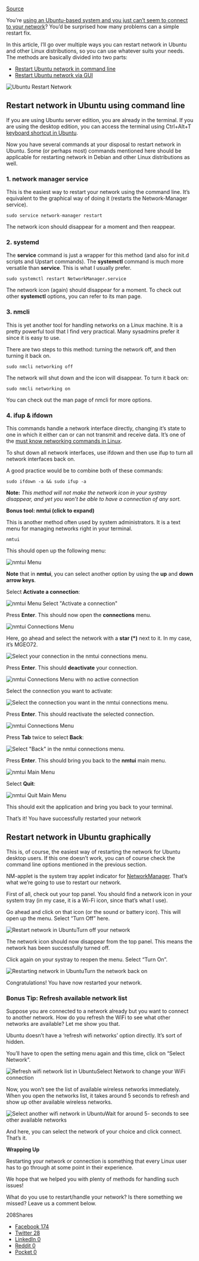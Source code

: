 [Source](https://itsfoss.com/restart-network-ubuntu/ "Permalink to How to Restart Network in Ubuntu [Command Line & GUI]")

You’re [using an Ubuntu-based system and you just can’t seem to connect to your network](https://itsfoss.com/fix-no-wireless-network-ubuntu/)? You’d be surprised how many problems can a simple restart fix.

In this article, I’ll go over multiple ways you can restart network in Ubuntu and other Linux distributions, so you can use whatever suits your needs. The methods are basically divided into two parts:

* [Restart Ubuntu network in command line](https://itsfoss.com/restart-network-ubuntu/#command-line)
* [Restart Ubuntu network via GUI](https://itsfoss.com/restart-network-ubuntu/#via-gui)

![Ubuntu Restart Network](https://i1.wp.com/itsfoss.com/wp-content/uploads/2019/03/ubuntu-restart-network.png?resize=800%252C450&ssl=1)

## Restart network in Ubuntu using command line

If you are using Ubuntu server edition, you are already in the terminal. If you are using the desktop edition, you can access the terminal using Ctrl+Alt+T [keyboard shortcut in Ubuntu](https://itsfoss.com/ubuntu-shortcuts/).

Now you have several commands at your disposal to restart network in Ubuntu. Some (or perhaps most) commands mentioned here should be applicable for restarting network in Debian and other Linux distributions as well.

### 1\. network manager service

This is the easiest way to restart your network using the command line. It’s equivalent to the graphical way of doing it (restarts the Network-Manager service).

    sudo service network-manager restart

The network icon should disappear for a moment and then reappear.

### 2\. systemd

The **service** command is just a wrapper for this method (and also for init.d scripts and Upstart commands). The **systemctl** command is much more versatile than **service**. This is what I usually prefer. 

    sudo systemctl restart NetworkManager.service

The network icon (again) should disappear for a moment. To check out other **systemctl** options, you can refer to its man page.

### 3\. nmcli

This is yet another tool for handling networks on a Linux machine. It is a pretty powerful tool that I find very practical. Many sysadmins prefer it since it is easy to use.

There are two steps to this method: turning the network off, and then turning it back on.

    sudo nmcli networking off

The network will shut down and the icon will disappear. To turn it back on:

    sudo nmcli networking on

You can check out the man page of nmcli for more options.

### 4\. ifup & ifdown

This commands handle a network interface directly, changing it’s state to one in which it either can or can not transmit and receive data. It’s one of the [must know networking commands in Linux](https://itsfoss.com/basic-linux-networking-commands/).

To shut down all network interfaces, use ifdown and then use ifup to turn all network interfaces back on.

A good practice would be to combine both of these commands:

    sudo ifdown -a && sudo ifup -a

**Note:** *This method will not make the network icon in your systray disappear, and yet you won’t be able to have a connection of any sort.*

**Bonus tool: nmtui (click to expand)**

This is another method often used by system administrators. It is a text menu for managing networks right in your terminal.

    nmtui

This should open up the following menu:

![nmtui Menu](https://i1.wp.com/itsfoss.com/wp-content/uploads/2019/03/nmtui_menu.png?fit=800%252C602&ssl=1&is-pending-load=1)

**Note** that in **nmtui**, you can select another option by using the **up** and **down arrow keys**. 

Select **Activate a connection**:

![nmtui Menu Select "Activate a connection"](https://i2.wp.com/itsfoss.com/wp-content/uploads/2019/03/nmtui_menu_select_option.png?fit=800%252C579&ssl=1&is-pending-load=1)

Press **Enter**. This should now open the **connections** menu.

![nmtui Connections Menu](https://i1.wp.com/itsfoss.com/wp-content/uploads/2019/03/nmui_connection_menu_on.png?fit=800%252C585&ssl=1&is-pending-load=1)

Here, go ahead and select the network with a **star (\*)** next to it. In my case, it’s MGEO72.

![Select your connection in the nmtui connections menu.](https://i1.wp.com/itsfoss.com/wp-content/uploads/2019/03/nmui_select_connection_on.png?fit=800%252C576&ssl=1&is-pending-load=1)

Press **Enter**. This should **deactivate** your connection.

![nmtui Connections Menu with no active connection](https://i1.wp.com/itsfoss.com/wp-content/uploads/2019/03/nmui_connection_menu_off.png?fit=800%252C572&ssl=1&is-pending-load=1)

Select the connection you want to activate:

![Select the connection you want in the nmtui connections menu.](https://i0.wp.com/itsfoss.com/wp-content/uploads/2019/03/nmui_select_connection_off.png?fit=800%252C566&ssl=1&is-pending-load=1)

Press **Enter**. This should reactivate the selected connection.

![nmtui Connections Menu](https://i1.wp.com/itsfoss.com/wp-content/uploads/2019/03/nmui_connection_menu_on-1.png?fit=800%252C585&ssl=1&is-pending-load=1)

Press **Tab** twice to select **Back**:

![Select "Back" in the nmtui connections menu.](https://i1.wp.com/itsfoss.com/wp-content/uploads/2019/03/nmui_connection_menu_back.png?fit=800%252C585&ssl=1&is-pending-load=1)

Press **Enter**. This should bring you back to the **nmtui** main menu.

![nmtui Main Menu](https://i1.wp.com/itsfoss.com/wp-content/uploads/2019/03/nmtui_menu_select_option-1.png?fit=800%252C579&ssl=1&is-pending-load=1)

Select **Quit**:

![nmtui Quit Main Menu](https://i2.wp.com/itsfoss.com/wp-content/uploads/2019/03/nmui_menu_quit.png?fit=800%252C580&ssl=1&is-pending-load=1)

This should exit the application and bring you back to your terminal.

That’s it! You have successfully restarted your network

## Restart network in Ubuntu graphically

This is, of course, the easiest way of restarting the network for Ubuntu desktop users. If this one doesn’t work, you can of course check the command line options mentioned in the previous section.

NM-applet is the system tray applet indicator for [NetworkManager](https://wiki.gnome.org/Projects/NetworkManager). That’s what we’re going to use to restart our network.

First of all, check out your top panel. You should find a network icon in your system tray (in my case, it is a Wi-Fi icon, since that’s what I use).

Go ahead and click on that icon (or the sound or battery icon). This will open up the menu. Select “Turn Off” here.

![Restart network in Ubuntu](https://i1.wp.com/itsfoss.com/wp-content/uploads/2019/03/restart-network-ubuntu-1.jpg?resize=800%252C400&is-pending-load=1#038;ssl=1)Turn off your network

The network icon should now disappear from the top panel. This means the network has been successfully turned off.

Click again on your systray to reopen the menu. Select “Turn On”.

![Restarting network in Ubuntu](https://i0.wp.com/itsfoss.com/wp-content/uploads/2019/03/restart-network-ubuntu-2.jpg?resize=800%252C400&is-pending-load=1#038;ssl=1)Turn the network back on

Congratulations! You have now restarted your network.

### Bonus Tip: Refresh available network list

Suppose you are connected to a network already but you want to connect to another network. How do you refresh the WiFi to see what other networks are available? Let me show you that.

Ubuntu doesn’t have a ‘refresh wifi networks’ option directly. It’s sort of hidden.

You’ll have to open the setting menu again and this time, click on “Select Network”.

![Refresh wifi network list in Ubuntu](https://i2.wp.com/itsfoss.com/wp-content/uploads/2019/03/select-wifi-network-ubuntu.jpg?resize=800%252C400&is-pending-load=1#038;ssl=1)Select Network to change your WiFi connection

Now, you won’t see the list of available wireless networks immediately. When you open the networks list, it takes around 5 seconds to refresh and show up other available wireless networks.

![Select another wifi network in Ubuntu](https://i2.wp.com/itsfoss.com/wp-content/uploads/2019/03/select-wifi-network-ubuntu-1.jpg?resize=800%252C400&is-pending-load=1#038;ssl=1)Wait for around 5- seconds to see other available networks

And here, you can select the network of your choice and click connect. That’s it.

**Wrapping Up**

Restarting your network or connection is something that every Linux user has to go through at some point in their experience. 

We hope that we helped you with plenty of methods for handling such issues! 

What do you use to restart/handle your network? Is there something we missed? Leave us a comment below.

208Shares

* [Facebook 174](https://itsfoss.com/restart-network-ubuntu/#)
* [Twitter 28](https://itsfoss.com/restart-network-ubuntu/#)
* [LinkedIn 0](https://itsfoss.com/restart-network-ubuntu/#)
* [Reddit 0](https://itsfoss.com/restart-network-ubuntu/#)
* [Pocket 0](https://itsfoss.com/restart-network-ubuntu/#)